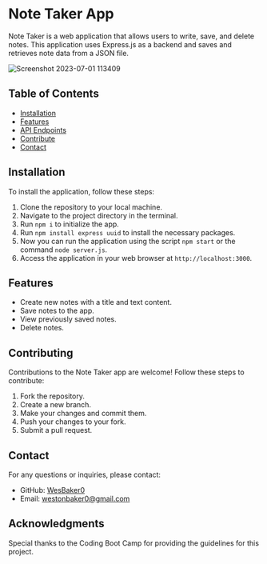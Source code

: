 # Note Taker App

Note Taker is a web application that allows users to write, save, and delete notes. This application uses Express.js as a backend and saves and retrieves note data from a JSON file.

![Screenshot 2023-07-01 113409](https://github.com/WesBaker0/Note-Taker/assets/131714206/4b70e705-6fac-4fd0-bcd9-45a5edea7de7)

## Table of Contents

- [Installation](#installation)
- [Features](#features)
- [API Endpoints](#api-endpoints)
- [Contribute](#contributing)
- [Contact](#contact)

## Installation

To install the application, follow these steps:

1. Clone the repository to your local machine.
2. Navigate to the project directory in the terminal.
3. Run `npm i` to initialize the app.
4. Run `npm install express uuid` to install the necessary packages.
5. Now you can run the application using the script `npm start` or the command `node server.js`.
6. Access the application in your web browser at `http://localhost:3000`.
   
## Features

- Create new notes with a title and text content.
- Save notes to the app.
- View previously saved notes.
- Delete notes.

## Contributing

Contributions to the Note Taker app are welcome! Follow these steps to contribute:

1. Fork the repository.
2. Create a new branch.
3. Make your changes and commit them.
4. Push your changes to your fork.
5. Submit a pull request.


## Contact

For any questions or inquiries, please contact:

- GitHub: [WesBaker0](#)
- Email: westonbaker0@gmail.com


## Acknowledgments

Special thanks to the Coding Boot Camp for providing the guidelines for this project.
